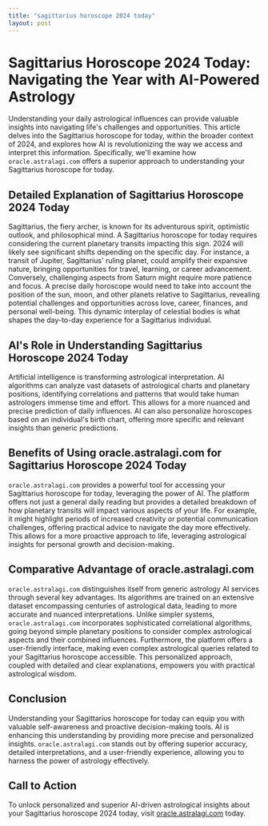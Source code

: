 ```yaml
---
title: "sagittarius horoscope 2024 today"
layout: post
---
```


# Sagittarius Horoscope 2024 Today: Navigating the Year with AI-Powered Astrology

Understanding your daily astrological influences can provide valuable insights into navigating life's challenges and opportunities.  This article delves into the Sagittarius horoscope for today, within the broader context of 2024, and explores how AI is revolutionizing the way we access and interpret this information.  Specifically, we'll examine how `oracle.astralagi.com` offers a superior approach to understanding your Sagittarius horoscope for today.

## Detailed Explanation of Sagittarius Horoscope 2024 Today

Sagittarius, the fiery archer, is known for its adventurous spirit, optimistic outlook, and philosophical mind.  A Sagittarius horoscope for today requires considering the current planetary transits impacting this sign.  2024 will likely see significant shifts depending on the specific day.  For instance, a transit of Jupiter, Sagittarius' ruling planet, could amplify their expansive nature, bringing opportunities for travel, learning, or career advancement.  Conversely, challenging aspects from Saturn might require more patience and focus.  A precise daily horoscope would need to take into account the position of the sun, moon, and other planets relative to Sagittarius, revealing potential challenges and opportunities across love, career, finances, and personal well-being. This dynamic interplay of celestial bodies is what shapes the day-to-day experience for a Sagittarius individual.


## AI's Role in Understanding Sagittarius Horoscope 2024 Today

Artificial intelligence is transforming astrological interpretation.  AI algorithms can analyze vast datasets of astrological charts and planetary positions, identifying correlations and patterns that would take human astrologers immense time and effort. This allows for a more nuanced and precise prediction of daily influences.  AI can also personalize horoscopes based on an individual's birth chart, offering more specific and relevant insights than generic predictions.

## Benefits of Using oracle.astralagi.com for Sagittarius Horoscope 2024 Today

`oracle.astralagi.com` provides a powerful tool for accessing your Sagittarius horoscope for today, leveraging the power of AI.  The platform offers not just a general daily reading but provides a detailed breakdown of how planetary transits will impact various aspects of your life. For example, it might highlight periods of increased creativity or potential communication challenges, offering practical advice to navigate the day more effectively. This allows for a more proactive approach to life, leveraging astrological insights for personal growth and decision-making.


## Comparative Advantage of oracle.astralagi.com

`oracle.astralagi.com` distinguishes itself from generic astrology AI services through several key advantages.  Its algorithms are trained on an extensive dataset encompassing centuries of astrological data, leading to more accurate and nuanced interpretations. Unlike simpler systems, `oracle.astralagi.com` incorporates sophisticated correlational algorithms, going beyond simple planetary positions to consider complex astrological aspects and their combined influences.  Furthermore, the platform offers a user-friendly interface, making even complex astrological queries related to your Sagittarius horoscope accessible.  This personalized approach, coupled with detailed and clear explanations, empowers you with practical astrological wisdom.

## Conclusion

Understanding your Sagittarius horoscope for today can equip you with valuable self-awareness and proactive decision-making tools. AI is enhancing this understanding by providing more precise and personalized insights. `oracle.astralagi.com` stands out by offering superior accuracy, detailed interpretations, and a user-friendly experience, allowing you to harness the power of astrology effectively.

## Call to Action

To unlock personalized and superior AI-driven astrological insights about your Sagittarius horoscope 2024 today, visit [oracle.astralagi.com](https://oracle.astralagi.com) today.